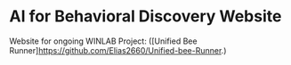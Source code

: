 # AI for Behavioral Discovery Website

Website for ongoing WINLAB Project:
([Unified Bee Runner]https://github.com/Elias2660/Unified-bee-Runner.)

